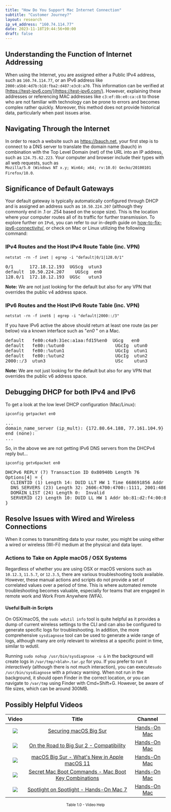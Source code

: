 ```yaml
---
title: "How Do You Support Mac Internet Connection"
subtitle: "Customer Journey?"
layout: research
ip_v4_address: "160.74.114.77"
date: 2023-11-18T19:44:56+00:00
draft: false
---
```


## Understanding the Function of Internet Addressing

When using the Internet, you are assigned either a Public IPv4 address, such as ```160.74.114.77```, or an IPv6 address like ```2000:a5b8:4d7b:b18:fba2:d487:e3c8:a70```. This information can be verified at [https://test-ipv6.com/](https://test-ipv6.com/). However, explaining these addresses or referencing MAC addresses like ```c3:ef:8b:e0:ca:c8``` to those who are not familiar with technology can be prone to errors and becomes complex rather quickly. Moreover, this method does not provide historical data, particularly when past issues arise.
## Navigating Through the Internet

In order to reach a website such as https://bauch.net, your first step is to connect to a DNS server to translate the domain name (bauch) in combination with the Top Level Domain (net) of the URL into an IP address, such as ```124.75.62.223```. Your computer and browser include their types with all web requests, such as <br>```Mozilla/5.0 (Windows NT x.y; Win64; x64; rv:10.0) Gecko/20100101 Firefox/10.0```.
## Significance of Default Gateways

Your default gateway is typically automatically configured through DHCP and is assigned an address such as ```10.50.224.207``` (although they commonly end in .1 or .254 based on the scope size). This is the location where your computer routes all of its traffic for further transmission. To explore further on ```IPv6```, you can refer to our in-depth guide on [how-to-fix-ipv6-connectivity/](/blog/how-to-fix-ipv6-connectivity/), or check on Mac or Linux utilizing the following command:
### IPv4 Routes and the Host IPv4 Route Table (inc. VPN)
```netstat -rn -f inet | egrep -i "default|0/1|128.0/1"```

<pre>
0/1      172.18.12.193  UGScg  utun3
default  10.50.224.207    UGScg  en0
128.0/1  172.18.12.193  UGSc   utun3</pre>

**Note:** We are not just looking for the default but also for any VPN that overrides the public v4 address space.

### IPv6 Routes and the Host IPv6 Route Table (inc. VPN)
```netstat -rn -f inet6 | egrep -i "default|2000::/3"```

If you have IPv6 active the above should return at least one route (as per below) via a known interface such as "_en0_ " on a Mac. 

<pre>
default   fe80:c4a9:31ec:a1aa:fd15%en0  UGcg   en0
default   fe80::%utun0                   UGcIg  utun0
default   fe80::%utun1                   UGcIg  utun1
default   fe80::%utun2                   UGcIg  utun2
2000::/3  utun3                          USc    utun3</pre>

**Note:** We are not just looking for the default but also for any VPN that overrides the public v6 address space.
<br>

## Debugging DHCP for both IPv4 and IPv6

To get a look at the low level DHCP configuration (Mac/Linux): 

```ipconfig getpacket en0```

<pre>
...
domain_name_server (ip_mult): {172.80.64.188, 77.161.104.9}
end (none):
...</pre>

So, in the above we are not getting IPv6 DNS servers from the DHCPv4 reply but...

```ipconfig getv6packet en0```

<pre>
DHCPv6 REPLY (7) Transaction ID 0x80940b Length 76
Options[4] = {
  CLIENTID (1) Length 14: DUID LLT HW 1 Time 668691856 Addr c3:ef:8b:e0:ca:c8
  DNS_SERVERS (23) Length 32: 2606:4700:4700::1111, 2001:4860:4860::8844
  DOMAIN_LIST (24) Length 0:  Invalid
  SERVERID (2) Length 10: DUID LL HW 1 Addr bb:81:d2:f4:00:87
}</pre>




## Resolve Issues with Wired and Wireless Connections

When it comes to transmitting data to your router, you might be using either a wired or wireless (Wi-Fi) medium at the physical and data layer.
### Actions to Take on Apple macOS / OSX Systems
Regardless of whether you are using OSX or macOS versions such as ```10.12.3```, ```11.5.7```, or ```12.3.5```, there are various troubleshooting tools available. However, these manual actions and scripts do not provide a set of correlated values over a period of time. This is where automated remote troubleshooting becomes valuable, especially for teams that are engaged in remote work and Work From Anywhere (WFA).
#### Useful Built-in Scripts
On OSX/macOS, the ```sudo wdutil info``` tool is quite helpful as it provides a dump of current wireless settings to the CLI and can also be configured to generate specific logs for troubleshooting. In addition, the more comprehensive ```sysdiagnose``` tool can be used to generate a wide range of logs, although many are only relevant to wireless at a specific point in time, similar to wdutil.

Running ```sudo nohup /usr/bin/sysdiagnose -u &``` in the background will create logs in ```/var/tmp/<blah>.tar.gz``` for you. If you prefer to run it *interactively* (although there is not much interaction), you can execute```sudo /usr/bin/sysdiagnose``` with a privacy warning. When not run in the background, it should open Finder in the correct location, or you can navigate to ```/var/tmp``` using Finder with Cmd+Shift+G. However, be aware of file sizes, which can be around 300MB.
## Possibly Helpful Videos

<link href="/plugins/lity/css/lity.min.css" rel="stylesheet">
<script src="/plugins/lity/js/lity.min.js"></script>
<div class="table1-start"></div>

|Video | Title | Channel |
| :---: | :---: | :---: |
|<a href="https://www.youtube.com/watch?v=7KdhJimuhNw" data-lity><img src="https://i.ytimg.com/vi/7KdhJimuhNw/default.jpg" class="img-fluid"></a>|<a href="https://www.youtube.com/watch?v=7KdhJimuhNw" data-lity>Securing macOS Big Sur</a>|<a target="_blank" href="https://www.youtube.com/channel/UCg43DP8MdHVcl4rFK_delBg" >Hands-On Mac</a>|
|<a href="https://www.youtube.com/watch?v=HEbK-Tignuc" data-lity><img src="https://i.ytimg.com/vi/HEbK-Tignuc/default.jpg" class="img-fluid"></a>|<a href="https://www.youtube.com/watch?v=HEbK-Tignuc" data-lity>On the Road to Big Sur 2 - Compatibility</a>|<a target="_blank" href="https://www.youtube.com/channel/UCg43DP8MdHVcl4rFK_delBg" >Hands-On Mac</a>|
|<a href="https://www.youtube.com/watch?v=JMKi6o9kaZI" data-lity><img src="https://i.ytimg.com/vi/JMKi6o9kaZI/default.jpg" class="img-fluid"></a>|<a href="https://www.youtube.com/watch?v=JMKi6o9kaZI" data-lity>macOS Big Sur - What&#39;s New in Apple macOS 11</a>|<a target="_blank" href="https://www.youtube.com/channel/UCg43DP8MdHVcl4rFK_delBg" >Hands-On Mac</a>|
|<a href="https://www.youtube.com/watch?v=VwNYWAxHCgM" data-lity><img src="https://i.ytimg.com/vi/VwNYWAxHCgM/default.jpg" class="img-fluid"></a>|<a href="https://www.youtube.com/watch?v=VwNYWAxHCgM" data-lity>Secret Mac Boot Commands - Mac Boot Key Combinations</a>|<a target="_blank" href="https://www.youtube.com/channel/UCg43DP8MdHVcl4rFK_delBg" >Hands-On Mac</a>|
|<a href="https://www.youtube.com/watch?v=RslZ4W1EPqk" data-lity><img src="https://i.ytimg.com/vi/RslZ4W1EPqk/default.jpg" class="img-fluid"></a>|<a href="https://www.youtube.com/watch?v=RslZ4W1EPqk" data-lity>Spotlight on Spotlight - Hands-On Mac 7</a>|<a target="_blank" href="https://www.youtube.com/channel/UCg43DP8MdHVcl4rFK_delBg" >Hands-On Mac</a>|

<center><small>Table 1.0 - Video Help</small></center>
 <br>
<div class="table1-end"></div>
<script type="text/javascript">
(function() {
    $('div.table1-start').nextUntil('div.table1-end', 'table').addClass('table thead-dark table-striped table-responsive rounded').attr('id', 't1');
    $('#t1').find('thead').addClass('thead-dark');
})();
</script>
